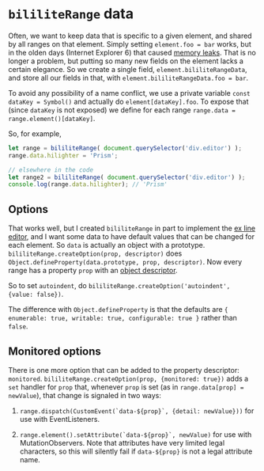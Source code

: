 # `bililiteRange` data

Often, we want to keep data that is specific to a given element, and shared by all ranges on that element.
Simply setting `element.foo = bar` works, but in the olden days (Internet Explorer 6) that 
caused [memory leaks](http://crockford.com/javascript/memory/leak.html). That is no longer a problem, but
putting so many new fields on the element lacks a certain elegance. So we create a single field, `element.bililiteRangeData`,
and store all our fields in that, with `element.bililiteRangeData.foo = bar`.

To avoid any possibility of a name conflict, we use a private variable `const dataKey = Symbol()` and actually do
`element[dataKey].foo`. To expose that (since `dataKey` is not exposed)
we define for each range `range.data = range.element()[dataKey]`.

So, for example,

````js
let range = bililiteRange( document.querySelector('div.editor') );
range.data.hilighter = 'Prism';

// elsewhere in the code
let range2 = bililiteRange( document.querySelector('div.editor') );
console.log(range.data.hilighter); // 'Prism'
````

## Options

That works well, but I created `bililiteRange` in part to implement the [ex line editor](ex.md), and I want some data to have default
values that can be changed for each element. So `data` is actually an object with a prototype.
`bililiteRange.createOption(prop, descriptor)` does `Object.defineProperty(data.prototype, prop, descriptor)`. Now every range has a
property `prop` with an 
[object descriptor](https://developer.mozilla.org/en-US/docs/Web/JavaScript/Reference/Global_Objects/Object/defineProperty).

So to set `autoindent`, do `bililiteRange.createOption('autoindent', {value: false})`.

The difference with `Object.defineProperty` is that the defaults are `{
		enumerable: true,
		writable: true,
		configurable: true
	}` rather than `false`.
	

## Monitored options

There is one more option that can be added to the property descriptor: `monitored`. `bililiteRange.createOption(prop, {monitored: true})`
adds a `set` handler for `prop` that, whenever `prop` is set (as in `range.data[prop] = newValue`), that change is signaled in two ways:

1. ``range.dispatch(CustomEvent(`data-${prop}`, {detail: newValue}))`` for use with EventListeners.

2. ``range.element().setAttribute(`data-${prop}`, newValue)`` for use with MutationObservers. Note that attributes have very limited legal
characters, so this will silently fail if `data-${prop}` is not a legal attribute name.